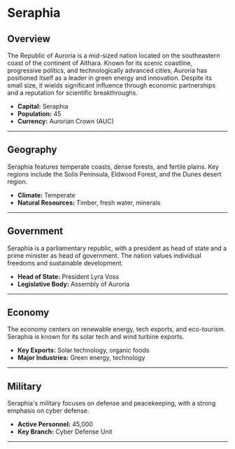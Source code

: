 # Seraphia

## Overview
The Republic of Auroria is a mid-sized nation located on the southeastern coast of the continent of Althara. Known for its scenic coastline, progressive politics, and technologically advanced cities, Auroria has positioned itself as a leader in green energy and innovation. Despite its small size, it wields significant influence through economic partnerships and a reputation for scientific breakthroughs.

- **Capital:** Seraphia
- **Population:** 45
- **Currency:** Aurorian Crown (AUC)

---

## Geography
Seraphia features temperate coasts, dense forests, and fertile plains. Key regions include the Solis Peninsula, Eldwood Forest, and the Dunes desert region.

- **Climate:** Temperate
- **Natural Resources:** Timber, fresh water, minerals

---

## Government
Seraphia is a parliamentary republic, with a president as head of state and a prime minister as head of government. The nation values individual freedoms and sustainable development.

- **Head of State:** President Lyra Voss
- **Legislative Body:** Assembly of Auroria

---

## Economy
The economy centers on renewable energy, tech exports, and eco-tourism. Seraphia is known for its solar tech and wind turbine exports.

- **Key Exports:** Solar technology, organic foods
- **Major Industries:** Green energy, technology

---

## Military
Seraphia's military focuses on defense and peacekeeping, with a strong emphasis on cyber defense.

- **Active Personnel:** 45,000
- **Key Branch:** Cyber Defense Unit

---

